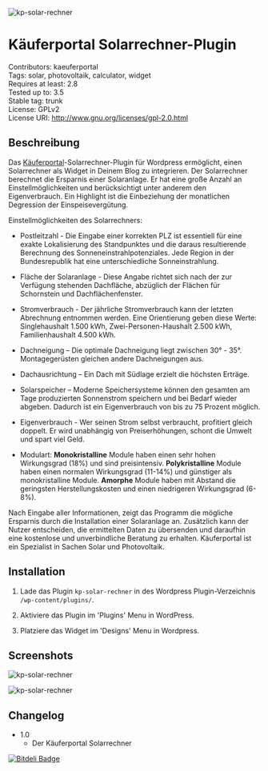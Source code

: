 ![kp-solar-rechner](https://raw.github.com/Beko-Kaeuferportal/kp-solar-rechner/master/screens/banner-772x250.png)

# Käuferportal Solarrechner-Plugin #
Contributors: kaeuferportal  
Tags: solar, photovoltaik, calculator, widget  
Requires at least: 2.8  
Tested up to: 3.5  
Stable tag: trunk  
License: GPLv2  
License URI: http://www.gnu.org/licenses/gpl-2.0.html  


## Beschreibung ##


Das [Käuferportal](http://www.kaeuferportal.de/solaranlagen-kaufberatung/solaranlagen-135 "Käuferportal")-Solarrechner-Plugin für Wordpress ermöglicht, einen Solarrechner als Widget in Deinem Blog zu integrieren. Der Solarrechner berechnet die Ersparnis einer Solaranlage. Er hat eine große Anzahl an Einstellmöglichkeiten und berücksichtigt unter anderem den Eigenverbrauch. Ein Highlight ist die Einbeziehung der monatlichen Degression der Einspeisevergütung. 



Einstellmöglichkeiten des Solarrechners:



* Postleitzahl - Die Eingabe einer korrekten PLZ ist essentiell für eine exakte Lokalisierung des Standpunktes und die daraus resultierende Berechnung des Sonneneinstrahlpotenziales. Jede Region in der Bundesrepublik hat eine unterschiedliche Sonneinstrahlung.

* Fläche der Solaranlage - Diese Angabe richtet sich nach der zur Verfügung stehenden Dachfläche, abzüglich der Flächen für Schornstein und Dachflächenfenster. 

* Stromverbrauch - Der jährliche Stromverbrauch kann der letzten Abrechnung entnommen werden. Eine Orientierung geben diese Werte: Singlehaushalt 1.500 kWh, Zwei-Personen-Haushalt 2.500 kWh, Familienhaushalt 4.500 kWh.

* Dachneigung – Die optimale Dachneigung liegt zwischen 30° - 35°. Montagegerüsten gleichen andere Dachneigungen aus. 

* Dachausrichtung – Ein Dach mit Südlage erzielt die höchsten Erträge. 

* Solarspeicher – Moderne Speichersysteme können den gesamten am Tage produzierten Sonnenstrom speichern und bei Bedarf wieder abgeben. Dadurch ist ein Eigenverbrauch von bis zu 75 Prozent möglich. 

* Eigenverbrauch - Wer seinen Strom selbst verbraucht, profitiert gleich doppelt. Er wird unabhängig von Preiserhöhungen, schont die Umwelt und spart viel Geld.

* Modulart: **Monokristalline** Module haben einen sehr hohen Wirkungsgrad (18%) und sind preisintensiv. **Polykristalline** Module haben einen normalen Wirkungsgrad (11-14%) und günstiger als monokristalline Module. **Amorphe** Module haben mit Abstand die geringsten Herstellungskosten und einen niedrigeren Wirkungsgrad (6-8%).

Nach Eingabe aller Informationen, zeigt das Programm die mögliche Ersparnis durch die Installation einer Solaranlage an. Zusätzlich kann der Nutzer entscheiden, die ermittelten Daten zu übersenden und daraufhin eine kostenlose und unverbindliche Beratung zu erhalten. Käuferportal ist ein Spezialist in Sachen Solar und Photovoltaik.


## Installation ##

1. Lade das Plugin `kp-solar-rechner` in des Wordpress Plugin-Verzeichnis `/wp-content/plugins/`.

1. Aktiviere das Plugin im 'Plugins' Menu in WordPress.

1. Platziere das Widget im 'Designs' Menu in Wordpress. 

## Screenshots ##

![kp-solar-rechner](https://raw.github.com/Beko-Kaeuferportal/kp-solar-rechner/master/screens/screenshot-1.jpg)



![kp-solar-rechner](https://raw.github.com/Beko-Kaeuferportal/kp-solar-rechner/master/screens/screenshot-2.jpg)    



## Changelog ##


* 1.0
  * Der Käuferportal Solarrechner

  
[![Bitdeli Badge](https://d2weczhvl823v0.cloudfront.net/Beko-Kaeuferportal/kp-solar-rechner/trend.png)](https://bitdeli.com/free "Bitdeli Badge")
